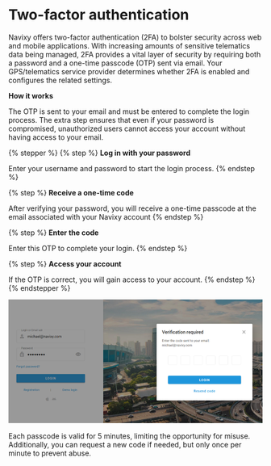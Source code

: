# Two-factor authentication

Navixy offers two-factor authentication (2FA) to bolster security across web and mobile applications. With increasing amounts of sensitive telematics data being managed, 2FA provides a vital layer of security by requiring both a password and a one-time passcode (OTP) sent via email. Your GPS/telematics service provider determines whether 2FA is enabled and configures the related settings.

**How it works**

The OTP is sent to your email and must be entered to complete the login process. The extra step ensures that even if your password is compromised, unauthorized users cannot access your account without having access to your email.

{% stepper %}
{% step %}
**Log in with your password**

Enter your username and password to start the login process.
{% endstep %}

{% step %}
**Receive a one-time code**

After verifying your password, you will receive a one-time passcode at the email associated with your Navixy account
{% endstep %}

{% step %}
**Enter the code**

Enter this OTP to complete your login.
{% endstep %}

{% step %}
**Access your account**

If the OTP is correct, you will gain access to your account.
{% endstep %}
{% endstepper %}

![Login verification window](../../user-guide/account/attachments/2fa.png)

Each passcode is valid for 5 minutes, limiting the opportunity for misuse. Additionally, you can request a new code if needed, but only once per minute to prevent abuse.
